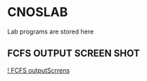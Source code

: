 # CNOSLAB
Lab programs are stored here
## FCFS OUTPUT SCREEN SHOT

[! FCFS outputScrrens](program_532.png)
